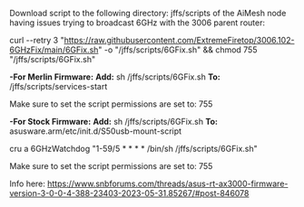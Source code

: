 Download script to the following directory: jffs/scripts of the AiMesh node having issues trying to broadcast 6GHz with the 3006 parent router:

curl --retry 3 "https://raw.githubusercontent.com/ExtremeFiretop/3006.102-6GHzFix/main/6GFix.sh" -o "/jffs/scripts/6GFix.sh" && chmod 755 "/jffs/scripts/6GFix.sh"


**-For Merlin Firmware:**
**Add:** sh /jffs/scripts/6GFix.sh
**To:** /jffs/scripts/services-start

Make sure to set the script permissions are set to: 755


**-For Stock Firmware:**
**Add:** sh /jffs/scripts/6GFix.sh 
**To:** asusware.arm/etc/init.d/S50usb-mount-script

cru a 6GHzWatchdog "1-59/5 * * * * /bin/sh /jffs/scripts/6GFix.sh"

Make sure to set the script permissions are set to: 755

Info here: https://www.snbforums.com/threads/asus-rt-ax3000-firmware-version-3-0-0-4-388-23403-2023-05-31.85267/#post-846078
